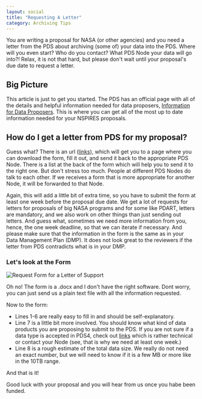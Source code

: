 ```yaml
---
layout: social
title: "Requesting A Letter"
category: Archiving Tips
---
```


You are writing a proposal for NASA (or other agencies) and you need a letter from the PDS about archiving (some of) your data into the PDS. Where will you even start? Who  do you contact? What PDS Node your data will go into?! Relax, it is not that hard, but please don't wait until your proposal's due date to request a letter.

## Big Picture

This article is just to get you started.  The PDS has an official page with all of the details and helpful information needed for data proposers, [Information for Data Proposers](https://pds.nasa.gov/home/proposers/).  This is where you can get all of the most up to date information needed for your NSPIRES proposals.


## How do I get a letter from PDS for my proposal?

Guess what? There is an url ([links](https://pds.nasa.gov/home/proposers/#proposers-requesting_a_letter_of_support)), which will get you to a page where you can download the form, fill it out, and send it back to the appropriate PDS Node. There is a list at the back of the form which will help you to send it to the right one. But don't stress too much. People at different PDS Nodes do talk to each other. If we receives a form that is more appropriate for another Node, it will be forwarded to that Node. 

Again, this will add a little bit of extra time, so you have to submit the form at least one week before the proposal due date. We get a lot of requests for letters for proposals of big NASA programs and for some like PDART, letters are mandatory, and we also work on other things than just sending out letters. And guess what, sometimes we need more information from you, hence, the one week deadline, so that we can iterate if necessary. And please make sure that the information in the form is the same as in your Data Management Plan (DMP). It does not look great to the reviewers if the letter from PDS contradicts what is in your DMP. 


### Let's look at the Form


![Request Form for a Letter of Support](http://pdsregistryimages.psi.edu/tips/requesting-a-letter/pds_letter.png)

Oh no! The form is a .docx and I don't have the right software. 
Dont worry, you can just send us a plain text file with all the information requested.

Now to the form:
 * Lines 1-6 are really easy to fill in and should be self-explanatory. 
 * Line 7 is a little bit more involved. You should know what kind of data products you are proposing to submit to the PDS. If you are not sure if a data type is accepted in PDS4, check out [links](https://pds.nasa.gov/datastandards/documents/policy/format_policies_final.pdf) which is rather technical or contact your Node (see, that is why we need at least one week.)
* Line 8 is a rough estimate of the total data size. We really do not need an exact number, but we will need to know if it is a few MB or more like in the 10TB range.

And that is it! 

Good luck with your proposal and you will hear from us once you habe been funded.
